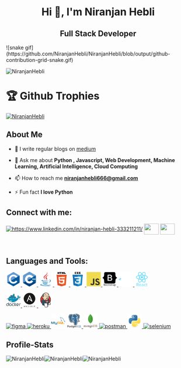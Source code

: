 

<h1 align="center">Hi 👋, I'm Niranjan Hebli</h1>
<h2 align="center">Full Stack Developer</h2>
![snake gif](https://github.com/NiranjanHebli/NiranjanHebli/blob/output/github-contribution-grid-snake.gif)


<p align="left"> <img src="https://komarev.com/ghpvc/?username=NiranjanHebli&label=Profile%20views&color=0e75b6&style=flat" alt="NiranjanHebli" /> </p>

<h1 >🏆 Github Trophies</h1>
<p align="left"> <a href="https://github.com/ryo-ma/github-profile-trophy"><img src="https://github-profile-trophy.vercel.app/?username=NiranjanHebli&theme=darkhub&margin-w=15" alt="NiranjanHebli" /></a> </p>

## About Me

- 📝 I write regular blogs on [medium](https://medium.com/@niranjanhebli)

- 💬 Ask me about **Python , Javascript, Web Development, Machine Learning, Artificial Intelligence, Cloud Computing**

- 📫 How to reach me **niranjanhebli666@gmail.com**


- ⚡ Fun fact **I love Python**




## Connect with me: 


<p align="left">
<a href="https://www.linkedin.com/in/niranjan-hebli-333211211/" target="blank"><img align="center" src="https://raw.githubusercontent.com/rahuldkjain/github-profile-readme-generator/master/src/images/icons/Social/linked-in-alt.svg" alt="https://www.linkedin.com/in/niranjan-hebli-333211211/" height="30" width="40" /></a>
<a href="https://instagram.com/niranjanhebli" target="blank"><img align="center" src="https://raw.githubusercontent.com/rahuldkjain/github-profile-readme-generator/master/src/images/icons/Social/instagram.svg" height="30" width="40" /></a>
  <a href="https://twitter.com/NiranjanHebli" target="blank"><img align="center" src="https://raw.githubusercontent.com/rahuldkjain/github-profile-readme-generator/master/src/images/icons/Social/twitter.svg" height="30" width="40" /></a>
</p>

<br/>

## Languages and Tools:

<p align="left"> 
<a href="https://www.w3schools.com/c/" target="_blank" rel="noreferrer">
<img src="https://raw.githubusercontent.com/devicons/devicon/master/icons/c/c-original.svg" alt="c" width="40" height="40"/> </a>
<a href="https://www.w3schools.com/cpp/" target="_blank" rel="noreferrer">
<img src="https://raw.githubusercontent.com/devicons/devicon/master/icons/cplusplus/cplusplus-original.svg" alt="cplusplus" width="40" height="40"/> </a> 
<a href="https://www.w3schools.com/java/" target="_blank" rel="noreferrer">
<img src="https://raw.githubusercontent.com/devicons/devicon/master/icons/java/java-original.svg" alt="cplusplus" width="40" height="40"/> </a>
<a href="https://www.w3schools.com/html/" target="_blank" rel="noreferrer"> 
<img src="https://raw.githubusercontent.com/devicons/devicon/master/icons/html5/html5-original-wordmark.svg" alt="html5" width="40" height="40"/> </a>

<a href="https://www.w3schools.com/css/" target="_blank" rel="noreferrer"> 
<img src="https://raw.githubusercontent.com/devicons/devicon/master/icons/css3/css3-original-wordmark.svg" alt="css3" width="40" height="40"/> </a>

<a href="https://www.w3schools.com/javascript/" target="_blank" rel="noreferrer"> 
<img src="https://raw.githubusercontent.com/devicons/devicon/master/icons/javascript/javascript-original.svg" alt="css3" width="40" height="40"/> </a>

<a href="https://getbootstrap.com" target="_blank" rel="noreferrer"> 
<img src="https://raw.githubusercontent.com/devicons/devicon/master/icons/bootstrap/bootstrap-plain-wordmark.svg" alt="bootstrap" width="40" height="40"/>
</a>

<a href="https://tailwindcss.com/" target="_blank" rel="noreferrer"> 
<img src="https://raw.githubusercontent.com/devicons/devicon/master/icons/tailwindcss/tailwindcss-original-wordmark.svg" alt="tailwindcss" width="40" height="40"/>
</a>

<a href="https://react.dev/" target="_blank" rel="noreferrer"> 
<img src="https://raw.githubusercontent.com/devicons/devicon/master/icons/react/react-original-wordmark.svg" alt="tailwindcss" width="40" height="40"/>
</a>
  

<a href="https://www.docker.com/" target="_blank" rel="noreferrer"> <img src="https://raw.githubusercontent.com/devicons/devicon/master/icons/docker/docker-original-wordmark.svg" alt="docker" width="40" height="40"/> </a>
<a href="https://www.ansible.com/" target="_blank" rel="noreferrer"> <img src="https://raw.githubusercontent.com/devicons/devicon/master/icons/ansible/ansible-original-wordmark.svg" alt="ansible" width="40" height="40"/> </a>
<a href="https://www.jenkins.io/" target="_blank" rel="noreferrer"> <img src="https://raw.githubusercontent.com/devicons/devicon/master/icons/jenkins/jenkins-original.svg" alt="jenkins" width="40" height="40"/> </a>
  
<a href="https://www.figma.com/" target="_blank" rel="noreferrer"> 
<img src="https://www.vectorlogo.zone/logos/figma/figma-icon.svg" alt="figma" width="40" height="40"/> 
</a>

<a href="https://heroku.com" target="_blank" rel="noreferrer">
  <img src="https://www.vectorlogo.zone/logos/heroku/heroku-icon.svg" alt="heroku" width="40" height="40"/> 
</a>
<a href="https://www.mysql.com/" target="_blank" rel="noreferrer"> 
<img src="https://raw.githubusercontent.com/devicons/devicon/master/icons/mysql/mysql-original-wordmark.svg" alt="mysql" width="40" height="40"/></a> 
<a href="https://www.postgresql.org" target="_blank" rel="noreferrer">
  <img
    src="https://raw.githubusercontent.com/devicons/devicon/master/icons/postgresql/postgresql-original-wordmark.svg"
    alt="postgresql"
    width="40"
    height="40"
  />
</a>
<a href="https://www.mongodb.com/docs/" target="_blank" rel="noreferrer">
  <img
    src="https://raw.githubusercontent.com/devicons/devicon/master/icons/mongodb/mongodb-original-wordmark.svg"
    alt="mongodb"
    width="40"
    height="40"
  />
</a>
<a href="https://postman.com" target="_blank" rel="noreferrer">
  <img
    src="https://www.vectorlogo.zone/logos/getpostman/getpostman-icon.svg"
    alt="postman"
    width="40"
    height="40"
  />
</a>
<a href="https://www.python.org" target="_blank" rel="noreferrer">
  <img
    src="https://raw.githubusercontent.com/devicons/devicon/master/icons/python/python-original.svg"
    alt="python"
    width="40"
    height="40"
  />
</a>
<a href="https://www.selenium.dev" target="_blank" rel="noreferrer">
  <img
    src="https://raw.githubusercontent.com/detain/svg-logos/780f25886640cef088af994181646db2f6b1a3f8/svg/selenium-logo.svg"
    alt="selenium"
    width="40"
    height="40"
  />
</a>
</p>


## Profile-Stats
<p>
  
<img align="left" src="https://github-readme-stats.vercel.app/api/top-langs?username=NiranjanHebli&show_icons=true&theme=tokyonight&locale=en&layout=compact" alt="NiranjanHebli" />
</p>

<p>
<p>
<img align="left" src="https://github-readme-stats.vercel.app/api?username=NiranjanHebli&show_icons=true&theme=tokyonight&locale=en" alt="NiranjanHebli" />
  </p>

  <p>
<img align="left" src="https://github-readme-streak-stats.herokuapp.com/?user=NiranjanHebli&theme=tokyonight" alt="NiranjanHebli" />
</p>

</p>



